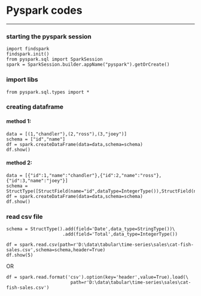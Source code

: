 # Pyspark codes
---
### starting the pyspark session
```
import findspark
findspark.init()
from pyspark.sql import SparkSession
spark = SparkSession.builder.appName("pyspark").getOrCreate()
```
### import libs
```
from pyspark.sql.types import *
```
### creating dataframe
#### method 1:
```
data = [(1,"chandler"),(2,"ross"),(3,"joey")]
schema = ["id","name"]
df = spark.createDataFrame(data=data,schema=schema)
df.show()
```
#### method 2:
```
data = [{"id":1,"name":"chandler"},{"id":2,"name":"ross"},{"id":3,"name":"joey"}]
schema = StructType([StructField(name="id",dataType=IntegerType()),StructField(name="name",dataType=StringType())])
df = spark.createDataFrame(data=data,schema=schema)
df.show()
```
### read csv file
```
schema = StructType().add(field='Date',data_type=StringType())\
                     .add(field='Total',data_type=IntegerType())

df = spark.read.csv(path=r'D:\data\tabular\time-series\sales\cat-fish-sales.csv',schema=schema,header=True)
df.show(5)
```
OR
```
df = spark.read.format('csv').option(key='header',value=True).load(\
                        path=r'D:\data\tabular\time-series\sales\cat-fish-sales.csv')

```
